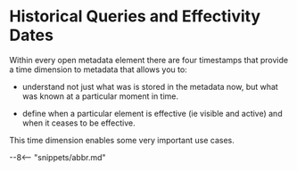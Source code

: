 <!-- SPDX-License-Identifier: CC-BY-4.0 -->
<!-- Copyright Contributors to the ODPi Egeria project 2020. -->

# Historical Queries and Effectivity Dates

Within every open metadata element there are four timestamps that provide a time dimension to metadata that allows you to:
 
- understand not just what was is stored in the metadata now, but what was known at a particular moment in time.

- define when a particular element is effective (ie visible and active) and when it ceases to be effective.
 
This time dimension enables some very important use cases.





--8<-- "snippets/abbr.md"